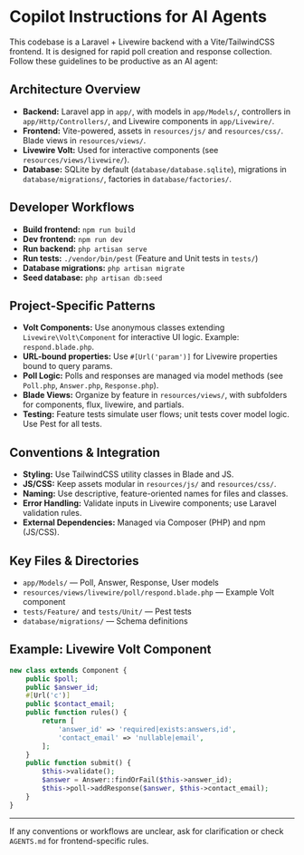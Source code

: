 # Copilot Instructions for AI Agents

This codebase is a Laravel + Livewire backend with a Vite/TailwindCSS frontend. It is designed for rapid poll creation and response collection. Follow these guidelines to be productive as an AI agent:

## Architecture Overview
- **Backend:** Laravel app in `app/`, with models in `app/Models/`, controllers in `app/Http/Controllers/`, and Livewire components in `app/Livewire/`.
- **Frontend:** Vite-powered, assets in `resources/js/` and `resources/css/`. Blade views in `resources/views/`.
- **Livewire Volt:** Used for interactive components (see `resources/views/livewire/`).
- **Database:** SQLite by default (`database/database.sqlite`), migrations in `database/migrations/`, factories in `database/factories/`.

## Developer Workflows
- **Build frontend:** `npm run build`
- **Dev frontend:** `npm run dev`
- **Run backend:** `php artisan serve`
- **Run tests:** `./vendor/bin/pest` (Feature and Unit tests in `tests/`)
- **Database migrations:** `php artisan migrate`
- **Seed database:** `php artisan db:seed`

## Project-Specific Patterns
- **Volt Components:** Use anonymous classes extending `Livewire\Volt\Component` for interactive UI logic. Example: `respond.blade.php`.
- **URL-bound properties:** Use `#[Url('param')]` for Livewire properties bound to query params.
- **Poll Logic:** Polls and responses are managed via model methods (see `Poll.php`, `Answer.php`, `Response.php`).
- **Blade Views:** Organize by feature in `resources/views/`, with subfolders for components, flux, livewire, and partials.
- **Testing:** Feature tests simulate user flows; unit tests cover model logic. Use Pest for all tests.

## Conventions & Integration
- **Styling:** Use TailwindCSS utility classes in Blade and JS.
- **JS/CSS:** Keep assets modular in `resources/js/` and `resources/css/`.
- **Naming:** Use descriptive, feature-oriented names for files and classes.
- **Error Handling:** Validate inputs in Livewire components; use Laravel validation rules.
- **External Dependencies:** Managed via Composer (PHP) and npm (JS/CSS).

## Key Files & Directories
- `app/Models/` — Poll, Answer, Response, User models
- `resources/views/livewire/poll/respond.blade.php` — Example Volt component
- `tests/Feature/` and `tests/Unit/` — Pest tests
- `database/migrations/` — Schema definitions

## Example: Livewire Volt Component
```php
new class extends Component {
    public $poll;
    public $answer_id;
    #[Url('c')]
    public $contact_email;
    public function rules() {
        return [
            'answer_id' => 'required|exists:answers,id',
            'contact_email' => 'nullable|email',
        ];
    }
    public function submit() {
        $this->validate();
        $answer = Answer::findOrFail($this->answer_id);
        $this->poll->addResponse($answer, $this->contact_email);
    }
}
```

---
If any conventions or workflows are unclear, ask for clarification or check `AGENTS.md` for frontend-specific rules.
